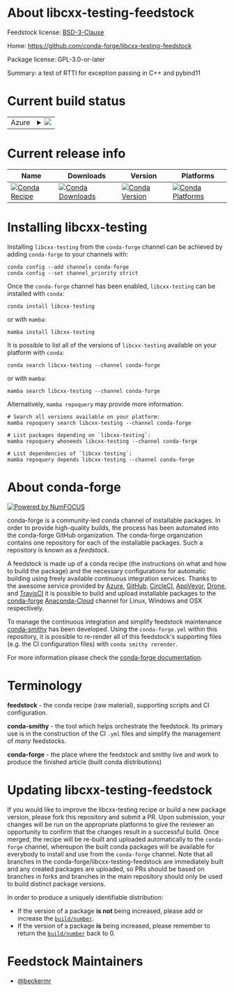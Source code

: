 About libcxx-testing-feedstock
==============================

Feedstock license: [BSD-3-Clause](https://github.com/conda-forge/libcxx-testing-feedstock/blob/main/LICENSE.txt)

Home: https://github.com/conda-forge/libcxx-testing-feedstock

Package license: GPL-3.0-or-later

Summary: a test of RTTI for exception passing in C++ and pybind11

Current build status
====================


<table>
    
  <tr>
    <td>Azure</td>
    <td>
      <details>
        <summary>
          <a href="https://dev.azure.com/conda-forge/feedstock-builds/_build/latest?definitionId=9567&branchName=main">
            <img src="https://dev.azure.com/conda-forge/feedstock-builds/_apis/build/status/libcxx-testing-feedstock?branchName=main">
          </a>
        </summary>
        <table>
          <thead><tr><th>Variant</th><th>Status</th></tr></thead>
          <tbody><tr>
              <td>osx_64_cxx_compiler_version11</td>
              <td>
                <a href="https://dev.azure.com/conda-forge/feedstock-builds/_build/latest?definitionId=9567&branchName=main">
                  <img src="https://dev.azure.com/conda-forge/feedstock-builds/_apis/build/status/libcxx-testing-feedstock?branchName=main&jobName=osx&configuration=osx%20osx_64_cxx_compiler_version11" alt="variant">
                </a>
              </td>
            </tr><tr>
              <td>osx_64_cxx_compiler_version12</td>
              <td>
                <a href="https://dev.azure.com/conda-forge/feedstock-builds/_build/latest?definitionId=9567&branchName=main">
                  <img src="https://dev.azure.com/conda-forge/feedstock-builds/_apis/build/status/libcxx-testing-feedstock?branchName=main&jobName=osx&configuration=osx%20osx_64_cxx_compiler_version12" alt="variant">
                </a>
              </td>
            </tr><tr>
              <td>osx_64_cxx_compiler_version13</td>
              <td>
                <a href="https://dev.azure.com/conda-forge/feedstock-builds/_build/latest?definitionId=9567&branchName=main">
                  <img src="https://dev.azure.com/conda-forge/feedstock-builds/_apis/build/status/libcxx-testing-feedstock?branchName=main&jobName=osx&configuration=osx%20osx_64_cxx_compiler_version13" alt="variant">
                </a>
              </td>
            </tr><tr>
              <td>osx_64_cxx_compiler_version14</td>
              <td>
                <a href="https://dev.azure.com/conda-forge/feedstock-builds/_build/latest?definitionId=9567&branchName=main">
                  <img src="https://dev.azure.com/conda-forge/feedstock-builds/_apis/build/status/libcxx-testing-feedstock?branchName=main&jobName=osx&configuration=osx%20osx_64_cxx_compiler_version14" alt="variant">
                </a>
              </td>
            </tr><tr>
              <td>osx_64_cxx_compiler_version15</td>
              <td>
                <a href="https://dev.azure.com/conda-forge/feedstock-builds/_build/latest?definitionId=9567&branchName=main">
                  <img src="https://dev.azure.com/conda-forge/feedstock-builds/_apis/build/status/libcxx-testing-feedstock?branchName=main&jobName=osx&configuration=osx%20osx_64_cxx_compiler_version15" alt="variant">
                </a>
              </td>
            </tr><tr>
              <td>osx_64_cxx_compiler_version16</td>
              <td>
                <a href="https://dev.azure.com/conda-forge/feedstock-builds/_build/latest?definitionId=9567&branchName=main">
                  <img src="https://dev.azure.com/conda-forge/feedstock-builds/_apis/build/status/libcxx-testing-feedstock?branchName=main&jobName=osx&configuration=osx%20osx_64_cxx_compiler_version16" alt="variant">
                </a>
              </td>
            </tr>
          </tbody>
        </table>
      </details>
    </td>
  </tr>
</table>

Current release info
====================

| Name | Downloads | Version | Platforms |
| --- | --- | --- | --- |
| [![Conda Recipe](https://img.shields.io/badge/recipe-libcxx--testing-green.svg)](https://anaconda.org/conda-forge/libcxx-testing) | [![Conda Downloads](https://img.shields.io/conda/dn/conda-forge/libcxx-testing.svg)](https://anaconda.org/conda-forge/libcxx-testing) | [![Conda Version](https://img.shields.io/conda/vn/conda-forge/libcxx-testing.svg)](https://anaconda.org/conda-forge/libcxx-testing) | [![Conda Platforms](https://img.shields.io/conda/pn/conda-forge/libcxx-testing.svg)](https://anaconda.org/conda-forge/libcxx-testing) |

Installing libcxx-testing
=========================

Installing `libcxx-testing` from the `conda-forge` channel can be achieved by adding `conda-forge` to your channels with:

```
conda config --add channels conda-forge
conda config --set channel_priority strict
```

Once the `conda-forge` channel has been enabled, `libcxx-testing` can be installed with `conda`:

```
conda install libcxx-testing
```

or with `mamba`:

```
mamba install libcxx-testing
```

It is possible to list all of the versions of `libcxx-testing` available on your platform with `conda`:

```
conda search libcxx-testing --channel conda-forge
```

or with `mamba`:

```
mamba search libcxx-testing --channel conda-forge
```

Alternatively, `mamba repoquery` may provide more information:

```
# Search all versions available on your platform:
mamba repoquery search libcxx-testing --channel conda-forge

# List packages depending on `libcxx-testing`:
mamba repoquery whoneeds libcxx-testing --channel conda-forge

# List dependencies of `libcxx-testing`:
mamba repoquery depends libcxx-testing --channel conda-forge
```


About conda-forge
=================

[![Powered by
NumFOCUS](https://img.shields.io/badge/powered%20by-NumFOCUS-orange.svg?style=flat&colorA=E1523D&colorB=007D8A)](https://numfocus.org)

conda-forge is a community-led conda channel of installable packages.
In order to provide high-quality builds, the process has been automated into the
conda-forge GitHub organization. The conda-forge organization contains one repository
for each of the installable packages. Such a repository is known as a *feedstock*.

A feedstock is made up of a conda recipe (the instructions on what and how to build
the package) and the necessary configurations for automatic building using freely
available continuous integration services. Thanks to the awesome service provided by
[Azure](https://azure.microsoft.com/en-us/services/devops/), [GitHub](https://github.com/),
[CircleCI](https://circleci.com/), [AppVeyor](https://www.appveyor.com/),
[Drone](https://cloud.drone.io/welcome), and [TravisCI](https://travis-ci.com/)
it is possible to build and upload installable packages to the
[conda-forge](https://anaconda.org/conda-forge) [Anaconda-Cloud](https://anaconda.org/)
channel for Linux, Windows and OSX respectively.

To manage the continuous integration and simplify feedstock maintenance
[conda-smithy](https://github.com/conda-forge/conda-smithy) has been developed.
Using the ``conda-forge.yml`` within this repository, it is possible to re-render all of
this feedstock's supporting files (e.g. the CI configuration files) with ``conda smithy rerender``.

For more information please check the [conda-forge documentation](https://conda-forge.org/docs/).

Terminology
===========

**feedstock** - the conda recipe (raw material), supporting scripts and CI configuration.

**conda-smithy** - the tool which helps orchestrate the feedstock.
                   Its primary use is in the construction of the CI ``.yml`` files
                   and simplify the management of *many* feedstocks.

**conda-forge** - the place where the feedstock and smithy live and work to
                  produce the finished article (built conda distributions)


Updating libcxx-testing-feedstock
=================================

If you would like to improve the libcxx-testing recipe or build a new
package version, please fork this repository and submit a PR. Upon submission,
your changes will be run on the appropriate platforms to give the reviewer an
opportunity to confirm that the changes result in a successful build. Once
merged, the recipe will be re-built and uploaded automatically to the
`conda-forge` channel, whereupon the built conda packages will be available for
everybody to install and use from the `conda-forge` channel.
Note that all branches in the conda-forge/libcxx-testing-feedstock are
immediately built and any created packages are uploaded, so PRs should be based
on branches in forks and branches in the main repository should only be used to
build distinct package versions.

In order to produce a uniquely identifiable distribution:
 * If the version of a package **is not** being increased, please add or increase
   the [``build/number``](https://docs.conda.io/projects/conda-build/en/latest/resources/define-metadata.html#build-number-and-string).
 * If the version of a package **is** being increased, please remember to return
   the [``build/number``](https://docs.conda.io/projects/conda-build/en/latest/resources/define-metadata.html#build-number-and-string)
   back to 0.

Feedstock Maintainers
=====================

* [@beckermr](https://github.com/beckermr/)

